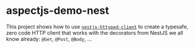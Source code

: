 # aspectjs-demo-nest

This project shows how to use [`nestjs-httyped-client`](https://www.npmjs.com/package/nestjs-httyped-client) to create a typesafe, zero code HTTP client that works with the decorators from NestJS we all know already: `@Get`, `@Post`, `@Body`, ...
